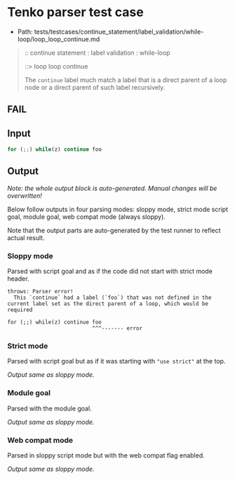 # Tenko parser test case

- Path: tests/testcases/continue_statement/label_validation/while-loop/loop_loop_continue.md

> :: continue statement : label validation : while-loop
>
> ::> loop loop continue
>
> The `continue` label much match a label that is a direct parent of a loop node or a direct parent of such label recursively.

## FAIL

## Input

`````js
for (;;) while(z) continue foo
`````

## Output

_Note: the whole output block is auto-generated. Manual changes will be overwritten!_

Below follow outputs in four parsing modes: sloppy mode, strict mode script goal, module goal, web compat mode (always sloppy).

Note that the output parts are auto-generated by the test runner to reflect actual result.

### Sloppy mode

Parsed with script goal and as if the code did not start with strict mode header.

`````
throws: Parser error!
  This `continue` had a label (`foo`) that was not defined in the current label set as the direct parent of a loop, which would be required

for (;;) while(z) continue foo
                           ^^^------- error
`````

### Strict mode

Parsed with script goal but as if it was starting with `"use strict"` at the top.

_Output same as sloppy mode._

### Module goal

Parsed with the module goal.

_Output same as sloppy mode._

### Web compat mode

Parsed in sloppy script mode but with the web compat flag enabled.

_Output same as sloppy mode._
